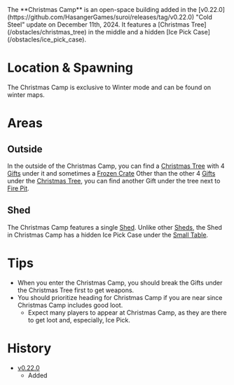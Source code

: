 <Event />
The **Christmas Camp** is an open-space building added in the [v0.22.0](https://github.com/HasangerGames/suroi/releases/tag/v0.22.0) "Cold Steel" update on December 11th, 2024. It features a [Christmas Tree](/obstacles/christmas_tree) in the middle and a hidden [Ice Pick Case](/obstacles/ice_pick_case).

# Location & Spawning

The Christmas Camp is exclusive to Winter mode and can be found on winter maps.

# Areas

## Outside

In the outside of the Christmas Camp, you can find a [Christmas Tree](/obstacles/christmas_tree) with 4 [Gifts](/obstacles/gifts) under it and sometimes a [Frozen Crate](/obstacles/frozen_crate)
<Spoiler spoiler="Hidden Gift">
Other than the other 4 [Gifts](/obstacles/gifts) under the [Christmas Tree](/obstacles/christmas_tree), you can find another Gift under the tree next to [Fire Pit](/obstacles/fire_pit).
</Spoiler>

## Shed

The Christmas Camp features a single [Shed](/buildings/shed).
<Spoiler spoiler="Hidden Ice Pick Case">
Unlike other [Sheds](/buildings/shed), the Shed in Christmas Camp has a hidden Ice Pick Case under the [Small Table](/obstacles/small_table).
</Spoiler>

# Tips 

- When you enter the Christmas Camp, you should break the Gifts under the Christmas Tree first to get weapons.
- You should prioritize heading for Christmas Camp if you are near since Christmas Camp includes good loot.
  - Expect many players to appear at Christmas Camp, as they are there to get loot and, especially, Ice Pick.

# History
- [v0.22.0](https://github.com/HasangerGames/suroi/releases/tag/v0.22.0)
  - Added
